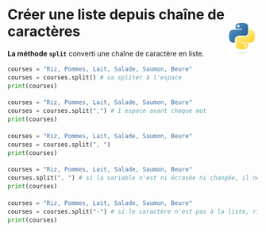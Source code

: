 # **Créer une liste depuis chaîne de caractères**<a href="../../../"><img align="right" src="../../../assets/Python-logo-notext.svg" alt="Python" height="64px"></a>
**La méthode `split`** converti une chaîne de caractère en liste.
```py
courses = "Riz, Pommes, Lait, Salade, Saumon, Beure"
courses = courses.split() # va spliter à l'espace
print(courses)

courses = "Riz, Pommes, Lait, Salade, Saumon, Beure"
courses = courses.split(",") # 1 espace avant chaque mot
print(courses)

courses = "Riz, Pommes, Lait, Salade, Saumon, Beure"
courses = courses.split(", ")
print(courses)

courses = "Riz, Pommes, Lait, Salade, Saumon, Beure"
courses.split(", ") # si la variable n'est ni écrasée ni changée, il ne se passe rien
print(courses)

courses = "Riz, Pommes, Lait, Salade, Saumon, Beure"
courses = courses.split("-") # si le caractère n'est pas à la liste, rien ne change
print(courses)
```